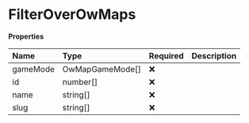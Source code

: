 # FilterOverOwMaps

**Properties**

| Name     | Type            | Required | Description |
| :------- | :-------------- | :------- | :---------- |
| gameMode | OwMapGameMode[] | ❌       |             |
| id       | number[]        | ❌       |             |
| name     | string[]        | ❌       |             |
| slug     | string[]        | ❌       |             |
